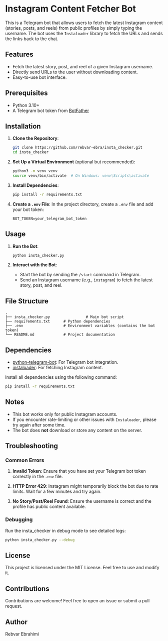 # Instagram Content Fetcher Bot

This is a Telegram bot that allows users to fetch the latest Instagram content (stories, posts, and reels) from public profiles by simply typing the username. The bot uses the `Instaloader` library to fetch the URLs and sends the links back to the chat.

## Features
- Fetch the latest story, post, and reel of a given Instagram username.
- Directly send URLs to the user without downloading content.
- Easy-to-use bot interface.

## Prerequisites
- Python 3.10+
- A Telegram bot token from [BotFather](https://t.me/BotFather)

## Installation

1. **Clone the Repository**:
   ```bash
   git clone https://github.com/rebvar-ebra/insta_checker.git
   cd insta_checker
   ```

2. **Set Up a Virtual Environment** (optional but recommended):
   ```bash
   python3 -m venv venv
   source venv/bin/activate  # On Windows: venv\Scripts\activate
   ```

3. **Install Dependencies**:
   ```bash
   pip install -r requirements.txt
   ```

4. **Create a `.env` File**:
   In the project directory, create a `.env` file and add your bot token:
   ```
   BOT_TOKEN=your_telegram_bot_token
   ```

## Usage

1. **Run the Bot**:
   ```bash
   python insta_checker.py
   ```

2. **Interact with the Bot**:
   - Start the bot by sending the `/start` command in Telegram.
   - Send an Instagram username (e.g., `instagram`) to fetch the latest story, post, and reel.

## File Structure
```
.
├── insta_checker.py                # Main bot script
├── requirements.txt      # Python dependencies
├── .env                  # Environment variables (contains the bot token)
└── README.md             # Project documentation
```

## Dependencies
- [python-telegram-bot](https://python-telegram-bot.readthedocs.io/): For Telegram bot integration.
- [instaloader](https://instaloader.github.io/): For fetching Instagram content.

Install all dependencies using the following command:
```bash
pip install -r requirements.txt
```

## Notes
- This bot works only for public Instagram accounts.
- If you encounter rate-limiting or other issues with `Instaloader`, please try again after some time.
- The bot does **not** download or store any content on the server.

## Troubleshooting

### Common Errors
1. **Invalid Token**:
   Ensure that you have set your Telegram bot token correctly in the `.env` file.

2. **HTTP Error 429**:
   Instagram might temporarily block the bot due to rate limits. Wait for a few minutes and try again.

3. **No Story/Post/Reel Found**:
   Ensure the username is correct and the profile has public content available.

### Debugging
Run the insta_checker in debug mode to see detailed logs:
```bash
python insta_checker.py --debug
```

## License
This project is licensed under the MIT License. Feel free to use and modify it.

## Contributions
Contributions are welcome! Feel free to open an issue or submit a pull request.

## Author
Rebvar Ebrahimi
